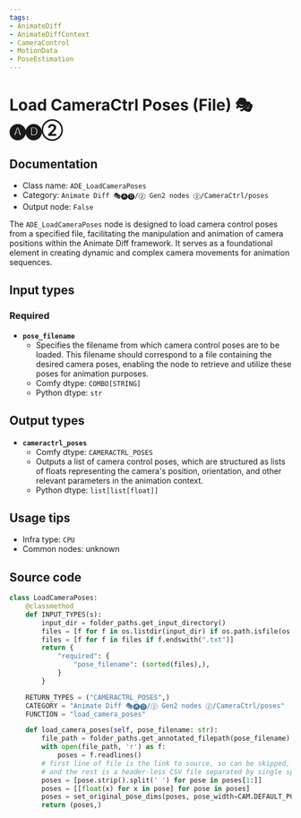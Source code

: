 ```yaml
---
tags:
- AnimateDiff
- AnimateDiffContext
- CameraControl
- MotionData
- PoseEstimation
---
```


# Load CameraCtrl Poses (File) 🎭🅐🅓②
## Documentation
- Class name: `ADE_LoadCameraPoses`
- Category: `Animate Diff 🎭🅐🅓/② Gen2 nodes ②/CameraCtrl/poses`
- Output node: `False`

The `ADE_LoadCameraPoses` node is designed to load camera control poses from a specified file, facilitating the manipulation and animation of camera positions within the Animate Diff framework. It serves as a foundational element in creating dynamic and complex camera movements for animation sequences.
## Input types
### Required
- **`pose_filename`**
    - Specifies the filename from which camera control poses are to be loaded. This filename should correspond to a file containing the desired camera poses, enabling the node to retrieve and utilize these poses for animation purposes.
    - Comfy dtype: `COMBO[STRING]`
    - Python dtype: `str`
## Output types
- **`cameractrl_poses`**
    - Comfy dtype: `CAMERACTRL_POSES`
    - Outputs a list of camera control poses, which are structured as lists of floats representing the camera's position, orientation, and other relevant parameters in the animation context.
    - Python dtype: `list[list[float]]`
## Usage tips
- Infra type: `CPU`
- Common nodes: unknown


## Source code
```python
class LoadCameraPoses:
    @classmethod
    def INPUT_TYPES(s):
        input_dir = folder_paths.get_input_directory()
        files = [f for f in os.listdir(input_dir) if os.path.isfile(os.path.join(input_dir, f))]
        files = [f for f in files if f.endswith(".txt")]
        return {
            "required": {
                "pose_filename": (sorted(files),),
            }
        }

    RETURN_TYPES = ("CAMERACTRL_POSES",)
    CATEGORY = "Animate Diff 🎭🅐🅓/② Gen2 nodes ②/CameraCtrl/poses"
    FUNCTION = "load_camera_poses"

    def load_camera_poses(self, pose_filename: str):
        file_path = folder_paths.get_annotated_filepath(pose_filename)
        with open(file_path, 'r') as f:
            poses = f.readlines()
        # first line of file is the link to source, so can be skipped,
        # and the rest is a header-less CSV file separated by single spaces
        poses = [pose.strip().split(' ') for pose in poses[1:]]
        poses = [[float(x) for x in pose] for pose in poses]
        poses = set_original_pose_dims(poses, pose_width=CAM.DEFAULT_POSE_WIDTH, pose_height=CAM.DEFAULT_POSE_HEIGHT)
        return (poses,)

```
